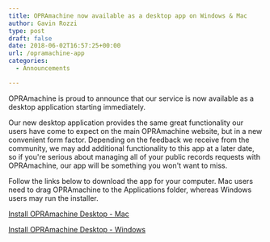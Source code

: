 ```yaml
---
title: OPRAmachine now available as a desktop app on Windows & Mac
author: Gavin Rozzi
type: post
draft: false
date: 2018-06-02T16:57:25+00:00
url: /opramachine-app
categories:
  - Announcements

---
```


OPRAmachine is proud to announce that our service is now available as a desktop application starting immediately.

Our new desktop application provides the same great functionality our users have come to expect on the main OPRAmachine website, but in a new convenient form factor. Depending on the feedback we receive from the community, we may add additional functionality to this app at a later date, so if you're serious about managing all of your public records requests with OPRAmachine, our app will be something you won't want to miss.

Follow the links below to download the app for your computer. Mac users need to drag OPRAmachine to the Applications folder, whereas Windows users may run the installer.

[Install OPRAmachine Desktop - Mac](https://s3.amazonaws.com/rozzimedia-releases/opramachine/0.1/OPRAmachine.dmg)

[Install OPRAmachine Desktop - Windows](https://s3.amazonaws.com/rozzimedia-releases/opramachine/0.1/Install+OPRAmachine.exe)